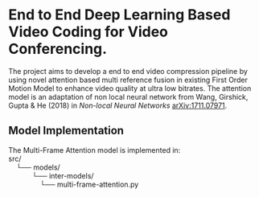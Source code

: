 # End to End Deep Learning Based Video Coding for Video Conferencing.
The project aims to develop a end to end video compression pipeline by using novel attention based multi reference fusion in existing First Order Motion Model to enhance video quality at ultra low bitrates. The attention model is an adaptation of non local neural network from Wang, Girshick, Gupta & He (2018) in _Non-local Neural Networks_ [arXiv:1711.07971](https://arxiv.org/abs/1711.07971).

## Model Implementation

The Multi-Frame Attention model is implemented in:  
src/  
&nbsp;&nbsp;&nbsp;&nbsp;└── models/  
    &nbsp;&nbsp;&nbsp;&nbsp;&nbsp;&nbsp;&nbsp;&nbsp;&nbsp;&nbsp;&nbsp;&nbsp;└── inter-models/  
        &nbsp;&nbsp;&nbsp;&nbsp;&nbsp;&nbsp;&nbsp;&nbsp;&nbsp;&nbsp;&nbsp;&nbsp;&nbsp;&nbsp;&nbsp;&nbsp;└── multi-frame-attention.py
 
